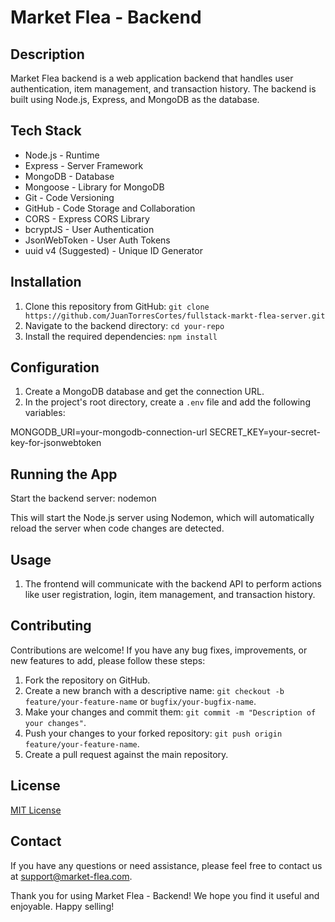 # Market Flea - Backend

## Description

Market Flea backend is a web application backend that handles user authentication, item management, and transaction history. The backend is built using Node.js, Express, and MongoDB as the database.

## Tech Stack

- Node.js - Runtime
- Express - Server Framework
- MongoDB - Database
- Mongoose - Library for MongoDB
- Git - Code Versioning
- GitHub - Code Storage and Collaboration
- CORS - Express CORS Library
- bcryptJS - User Authentication
- JsonWebToken - User Auth Tokens
- uuid v4 (Suggested) - Unique ID Generator


## Installation

1. Clone this repository from GitHub: `git clone https://github.com/JuanTorresCortes/fullstack-markt-flea-server.git`
2. Navigate to the backend directory: `cd your-repo`
3. Install the required dependencies: `npm install`

## Configuration

1. Create a MongoDB database and get the connection URL.
2. In the project's root directory, create a `.env` file and add the following variables:

MONGODB_URI=your-mongodb-connection-url
SECRET_KEY=your-secret-key-for-jsonwebtoken

## Running the App

Start the backend server:
nodemon


This will start the Node.js server using Nodemon, which will automatically reload the server when code changes are detected.

## Usage

1. The frontend will communicate with the backend API to perform actions like user registration, login, item management, and transaction history.

## Contributing

Contributions are welcome! If you have any bug fixes, improvements, or new features to add, please follow these steps:

1. Fork the repository on GitHub.
2. Create a new branch with a descriptive name: `git checkout -b feature/your-feature-name` or `bugfix/your-bugfix-name`.
3. Make your changes and commit them: `git commit -m "Description of your changes"`.
4. Push your changes to your forked repository: `git push origin feature/your-feature-name`.
5. Create a pull request against the main repository.

## License

[MIT License](https://opensource.org/licenses/MIT)

## Contact

If you have any questions or need assistance, please feel free to contact us at support@market-flea.com.

Thank you for using Market Flea - Backend! We hope you find it useful and enjoyable. Happy selling!
